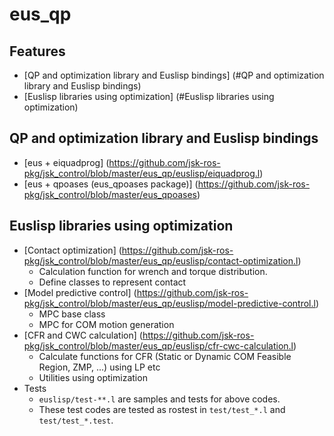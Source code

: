 eus_qp
=====================

## Features
  * [QP and optimization library and Euslisp bindings] (#QP and optimization library and Euslisp bindings)
  * [Euslisp libraries using optimization] (#Euslisp libraries using optimization)

## QP and optimization library and Euslisp bindings
  * [eus + eiquadprog] (https://github.com/jsk-ros-pkg/jsk_control/blob/master/eus_qp/euslisp/eiquadprog.l)
  * [eus + qpoases (eus_qpoases package)] (https://github.com/jsk-ros-pkg/jsk_control/blob/master/eus_qpoases)

## Euslisp libraries using optimization
  * [Contact optimization] (https://github.com/jsk-ros-pkg/jsk_control/blob/master/eus_qp/euslisp/contact-optimization.l)  
      * Calculation function for wrench and torque distribution.
      * Define classes to represent contact
  * [Model predictive control] (https://github.com/jsk-ros-pkg/jsk_control/blob/master/eus_qp/euslisp/model-predictive-control.l)
      * MPC base class
      * MPC for COM motion generation
  * [CFR and CWC calculation] (https://github.com/jsk-ros-pkg/jsk_control/blob/master/eus_qp/euslisp/cfr-cwc-calculation.l)
      * Calculate functions for CFR (Static or Dynamic COM Feasible Region, ZMP, ...) using LP etc
      * Utilities using optimization
  * Tests
      * `euslisp/test-**.l` are samples and tests for above codes.
      * These test codes are tested as rostest in `test/test_*.l` and `test/test_*.test`.
